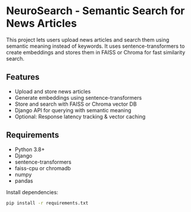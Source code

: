 # NeuroSearch - Semantic Search for News Articles

This project lets users upload news articles and search them using semantic meaning instead of keywords. It uses sentence-transformers to create embeddings and stores them in FAISS or Chroma for fast similarity search.

## Features

- Upload and store news articles
- Generate embeddings using sentence-transformers
- Store and search with FAISS or Chroma vector DB
- Django API for querying with semantic meaning
- Optional: Response latency tracking & vector caching

## Requirements

- Python 3.8+
- Django
- sentence-transformers
- faiss-cpu or chromadb
- numpy
- pandas

Install dependencies:

```bash
pip install -r requirements.txt
